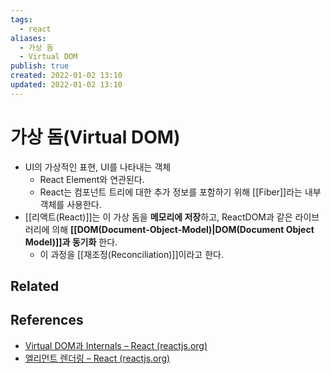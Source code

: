 ```yaml
---
tags:
  - react
aliases:
  - 가상 돔
  - Virtual DOM
publish: true
created: 2022-01-02 13:10
updated: 2022-01-02 13:10
---
```


# 가상 돔(Virtual DOM)

- UI의 가상적인 표현, UI를 나타내는 객체
  - React Element와 연관된다.
  - React는 컴포넌트 트리에 대한 추가 정보를 포함하기 위해 [[Fiber]]라는 내부 객체를 사용한다.
- [[리액트(React)]]는 이 가상 돔을 **메모리에 저장**하고, ReactDOM과 같은 라이브러리에 의해 **[[DOM(Document-Object-Model)|DOM(Document Object Model)]]과 동기화** 한다.
  - 이 과정을 [[재조정(Reconciliation)]]이라고 한다.

## Related

## References

- [Virtual DOM과 Internals – React (reactjs.org)](https://ko.reactjs.org/docs/faq-internals.html#gatsby-focus-wrapper)
- [엘리먼트 렌더링 – React (reactjs.org)](https://ko.reactjs.org/docs/rendering-elements.html)
